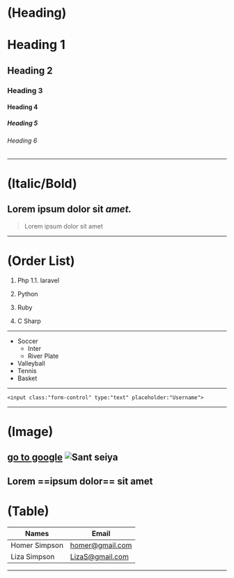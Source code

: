 # (Heading)
# Heading 1
## Heading 2
### Heading 3
#### Heading 4
##### Heading 5
###### Heading 6
---
# (Italic/Bold)
Lorem ipsum **dolor** sit ***amet.***
---
> Lorem ipsum dolor sit amet
---
# (Order List)
1. Php
    1.1. laravel
    
2. Python
3. Ruby
4. C Sharp
---
- Soccer
    - Inter
    - River Plate
- Valleyball
- Tennis
- Basket
---
`<input class:"form-control" type:"text" placeholder:"Username">`

---
# (Image)
[go to google](Http://www.google.com)
![Sant seiya](https://encrypted-tbn0.gstatic.com/images?q=tbn:ANd9GcQuG2G54mJYdnXCuox_Vnl8DuMce_aoZjVU0w&usqp=CAU)
---
Lorem ==ipsum dolor== sit amet
---
# (Table)
| Names | Email |
|-----------|-----------|
|Homer Simpson | homer@gmail.com|
Liza Simpson | LizaS@gmail.com|
---


